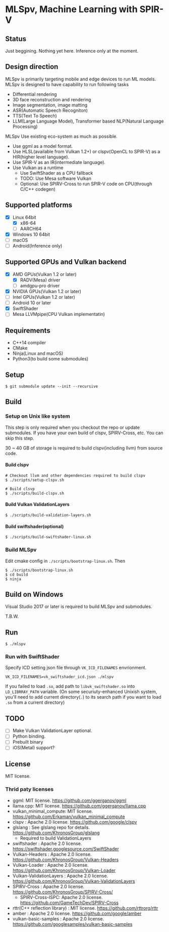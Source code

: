 # MLSpv, Machine Learning with SPIR-V

## Status

Just beggining. Nothing yet here.
Inference only at the moment. 

## Design direction

MLSpv is primarily targeting mobile and edge devices to run ML models.
MLSpv is designed to have capability to run following tasks
  * Differential rendering
  * 3D face reconstruction and rendering
  * Image segmentation, image matting
  * ASR(Automatic Speech Recogniton)
  * TTS(Text To Speech)
  * LLM(Large Language Model), Transformer based NLP(Natural Language Processing)

MLSpv Use existing eco-system as much as possible.

* Use ggml as a model format.
* Use HLSL(available from Vulkan 1.2+) or clspv(OpenCL to SPIR-V) as a HIR(higher level language).
* Use SPIR-V as an IR(intermediate language).
* Use Vulkan as a runtime
  * Use SwiftShader as a CPU fallback
  * TODO: Use Mesa software Vulkan
  * Optional: Use SPIRV-Cross to run SPIR-V code on CPU(through C/C++ codegen)

## Supported platforms

* [x] Linux 64bit
  * [x] x86-64
  * [ ] AARCH64
* [x] Windows 10 64bit
* [ ] macOS
* [ ] Android(Inference only)

## Supported GPUs and Vulkan backend

* [x] AMD GPUs(Vulkan 1.2 or later)
  * [x] RADV(Mesa) driver
  * [ ] amdgpu-pro driver
* [x] NVIDIA GPUs(Vulkan 1.2 or later)
* [ ] Intel GPUs(Vulkan 1.2 or later)
* [ ] Android 10 or later
* [x] SwiftShader
* [ ] Mesa LLVMpipe(CPU Vulkan implementatin)

## Requirements

* C++14 compiler
* CMake
* Ninja(Linux and macOS)
* Python3(to build some submodules)

## Setup

```
$ git submodule update --init --recursive
```

## Build

### Setup on Unix like system

This step is only required when you checkout the repo or update submodules.
If you have your own build of clspv, SPIRV-Cross, etc. You can skip this step.

30 ~ 40 GB of storage is required to build clspv(including llvm) from source code.

#### Build clspv

```
# Checkout llvm and other dependencies required to build clspv
$ ./scripts/setup-clspv.sh

# Build clsvp
$ ./scripts/build-clspv.sh
```

#### Build Vulkan ValidationLayers

```
$ ./scripts/build-validation-layers.sh
```

#### Build swiftshader(optional)

```
$ ./scripts/build-swiftshader-linux.sh
```

### Build MLSpv

Edit cmake config in `./scripts/bootstrap-linux.sh`. Then

```
$ ./scripts/bootstrap-linux.sh
$ cd build
$ ninja
```

## Build on Windows

Visual Studio 2017 or later is required to build MLSpv and submodules.

T.B.W.

## Run

```
$ ./mlspv
```

### Run with SwiftShader

Specify ICD setting json file through `VK_ICD_FILENAMES` envrionment.

```
VK_ICD_FILENAMES=vk_swiftshader_icd.json ./mlspv
```

If you failed to load `.so`, add path to `libvk_swiftshader.so` into `LD_LIBRRAY_PATH` variable.
(On some securiuty-enhanced Unixish system, you'll need to add current directory(`.`) to its search path if you want to load `.so` from a current directory)

## TODO

* [ ] Make Vulkan ValidationLayer optional.
* [ ] Python binding.
* [ ] Prebuilt binary
* [ ] iOS(Metal) support?

## License

MIT license.

### Thrid paty licenses

* ggml: MIT license. https://github.com/ggerganov/ggml
* llama.cpp: MIT license. https://github.com/ggerganov/llama.cpp
* vulkan_minimal_compute: MIT license. https://github.com/Erkaman/vulkan_minimal_compute
* clspv : Apache 2.0 license. https://github.com/google/clspv
* glslang : See glslang repo for details. https://github.com/KhronosGroup/glslang
  * Required to build ValidationLayers
* swiftshader : Apache 2.0 license. https://swiftshader.googlesource.com/SwiftShader
* Vulkan-Headers : Apache 2.0 license. https://github.com/KhronosGroup/Vulkan-Headers
* Vulkan-Loader : Apache 2.0 license. https://github.com/KhronosGroup/Vulkan-Loader
* Vulkan-ValidationLayers : Apache 2.0 license. https://github.com/KhronosGroup/Vulkan-ValidationLayers
* SPIRV-Cross : Apache 2.0 license. https://github.com/KhronosGroup/SPIRV-Cross/
  * SPIRV-Cross-ISPC: Apache 2.0 license. https://github.com/GameTechDev/SPIRV-Cross
* rttr(C++ reflection library) : MIT license. https://github.com/rttrorg/rttr
* amber : Apache 2.0 license. https://github.com/google/amber
* vulkan-basic-samples : Apache 2.0 license. https://github.com/googlesamples/vulkan-basic-samples
